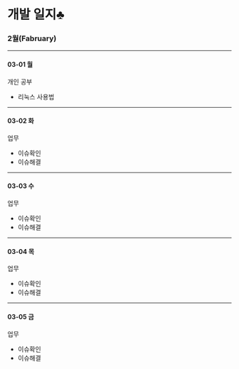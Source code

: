 

# 개발 일지♣

### 2월(Fabruary)
______
#### 03-01 월

 개인 공부
 - 리눅스 사용법  
______
#### 03-02 화
 
 업무
 - 이슈확인
 - 이슈해결
______
#### 03-03 수
 
 업무
 - 이슈확인
 - 이슈해결
______
#### 03-04 목
 
 업무
 - 이슈확인
 - 이슈해결
______
#### 03-05 금
 
 업무
 - 이슈확인
 - 이슈해결
